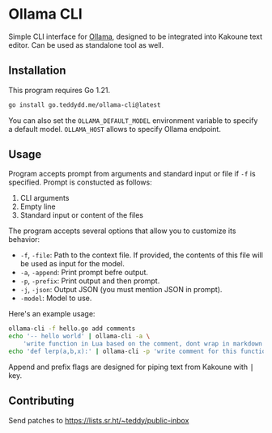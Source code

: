 # Ollama CLI

Simple CLI interface for [Ollama], designed to be integrated into Kakoune text
editor. Can be used as standalone tool as well.

## Installation

This program requires Go 1.21.
```sh
go install go.teddydd.me/ollama-cli@latest
```
You can also set the `OLLAMA_DEFAULT_MODEL` environment variable to specify
a default model. `OLLAMA_HOST` allows to specify Ollama endpoint.

## Usage

Program accepts prompt from arguments and standard input or file if `-f`
is specified. Prompt is constucted as follows:

1. CLI arguments
2. Empty line
3. Standard input or content of the files

The program accepts several options that allow you to customize its behavior:

* `-f`, `-file`: Path to the context file. If provided, the contents of this file will be used as input for the model.
* `-a`, `-append`: Print prompt befre output.
* `-p`, `-prefix`: Print output and then prompt.
* `-j`, `-json`: Output JSON (you must mention JSON in prompt).
* `-model`: Model to use.

Here's an example usage:
```sh
ollama-cli -f hello.go add comments
echo '-- hello world' | ollama-cli -a \
    'write function in Lua based on the comment, dont wrap in markdown code block'
echo 'def lerp(a,b,x):' | ollama-cli -p 'write comment for this function'
```

Append and prefix flags are designed for piping text from Kakoune with
<kbd>|</kbd> key.

## Contributing

Send patches to https://lists.sr.ht/~teddy/public-inbox

[Ollama]: https://ollama.ai/
